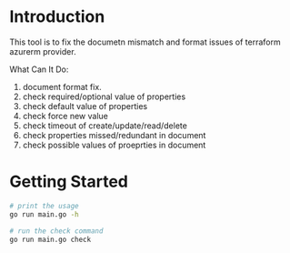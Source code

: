 # Introduction 
This tool is to fix the documetn mismatch and format issues of terraform azurerm provider.

What Can It Do:
1. document format fix.
2. check required/optional value of properties
3. check default value of properties
4. check force new value
5. check timeout of create/update/read/delete
6. check properties missed/redundant in document
7. check possible values of proeprties in document

# Getting Started
```bash
# print the usage
go run main.go -h

# run the check command
go run main.go check
```